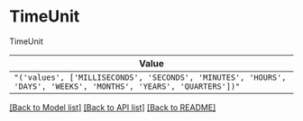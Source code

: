 # TimeUnit

TimeUnit

| **Value** |
| --------- |
| `"('values', ['MILLISECONDS', 'SECONDS', 'MINUTES', 'HOURS', 'DAYS', 'WEEKS', 'MONTHS', 'YEARS', 'QUARTERS'])"` |


[[Back to Model list]](../../README.md#models-v2-link) [[Back to API list]](../../README.md#documentation-for-api-endpoints) [[Back to README]](../../README.md)
